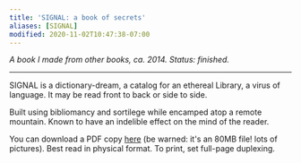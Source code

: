 ```yaml
---
title: 'SIGNAL: a book of secrets'
aliases: [SIGNAL]
modified: 2020-11-02T10:47:38-07:00
---
```


*A book I made from other books, ca. 2014. Status: finished.*

---

SIGNAL is a dictionary-dream, a catalog for an ethereal Library, a virus of language. It may be read front to back or side to side.

Built using bibliomancy and sortilege while encamped atop a remote mountain. Known to have an indelible effect on the mind of the reader.

You can download a PDF copy [here](signal-a-book-of-secrets.pdf) (be warned: it's an 80MB file! lots of pictures). Best read in physical format. To print, set full-page duplexing.